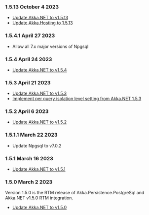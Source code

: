 ### 1.5.13 October 4 2023 ###

* [Update Akka.NET to v1.5.13](https://github.com/akkadotnet/akka.net/releases/tag/1.5.13)
* [Update Akka.Hosting to 1.5.13](https://github.com/akkadotnet/Akka.Hosting/releases/tag/1.5.13)

### 1.5.4.1 April 27 2023 ###

* Allow all 7.x major versions of Npgsql

### 1.5.4 April 24 2023 ###

* [Update Akka.NET to v1.5.4](https://github.com/akkadotnet/akka.net/releases/tag/1.5.4)

### 1.5.3 April 21 2023 ###

* [Update Akka.NET to v1.5.3](https://github.com/akkadotnet/akka.net/releases/tag/1.5.3)
* [Implement per query isolation level setting from Akka.NET 1.5.3](https://github.com/akkadotnet/Akka.Persistence.PostgreSql/pull/198)

### 1.5.2 April 6 2023 ###

* [Update Akka.NET to v1.5.2](https://github.com/akkadotnet/akka.net/releases/tag/1.5.2)

### 1.5.1.1 March 22 2023 ###

* Update Npgsql to v7.0.2

### 1.5.1 March 16 2023 ###

* [Update Akka.NET to v1.5.1](https://github.com/akkadotnet/akka.net/releases/tag/1.5.1)

### 1.5.0 March 2 2023 ###

Version 1.5.0 is the RTM release of Akka.Persistence.PostgreSql and Akka.NET v1.5.0 RTM integration.

* [Update Akka.NET to v1.5.0](https://github.com/akkadotnet/akka.net/releases/tag/1.5.0)
